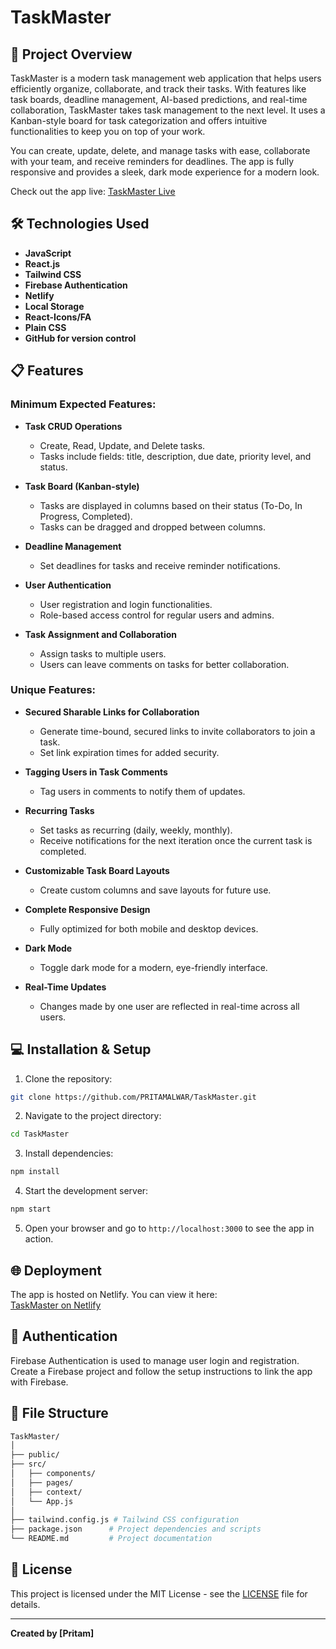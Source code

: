
# TaskMaster

## 🚀 Project Overview

TaskMaster is a modern task management web application that helps users efficiently organize, collaborate, and track their tasks. With features like task boards, deadline management, AI-based predictions, and real-time collaboration, TaskMaster takes task management to the next level. It uses a Kanban-style board for task categorization and offers intuitive functionalities to keep you on top of your work.

You can create, update, delete, and manage tasks with ease, collaborate with your team, and receive reminders for deadlines. The app is fully responsive and provides a sleek, dark mode experience for a modern look.

Check out the app live: [TaskMaster Live](https://friendly-halva-efa6bd.netlify.app/)

## 🛠️ Technologies Used

- **JavaScript**
- **React.js**
- **Tailwind CSS**
- **Firebase Authentication**
- **Netlify**
- **Local Storage**
- **React-Icons/FA**
- **Plain CSS**
- **GitHub for version control**

## 📋 Features

### Minimum Expected Features:

- **Task CRUD Operations**  
  - Create, Read, Update, and Delete tasks.
  - Tasks include fields: title, description, due date, priority level, and status.
  
- **Task Board (Kanban-style)**  
  - Tasks are displayed in columns based on their status (To-Do, In Progress, Completed).
  - Tasks can be dragged and dropped between columns.

- **Deadline Management**  
  - Set deadlines for tasks and receive reminder notifications.

- **User Authentication**  
  - User registration and login functionalities.
  - Role-based access control for regular users and admins.

- **Task Assignment and Collaboration**  
  - Assign tasks to multiple users.
  - Users can leave comments on tasks for better collaboration.

### Unique Features:

- **Secured Sharable Links for Collaboration**  
  - Generate time-bound, secured links to invite collaborators to join a task.
  - Set link expiration times for added security.

- **Tagging Users in Task Comments**  
  - Tag users in comments to notify them of updates.

- **Recurring Tasks**  
  - Set tasks as recurring (daily, weekly, monthly).
  - Receive notifications for the next iteration once the current task is completed.

- **Customizable Task Board Layouts**  
  - Create custom columns and save layouts for future use.

- **Complete Responsive Design**  
  - Fully optimized for both mobile and desktop devices.

- **Dark Mode**  
  - Toggle dark mode for a modern, eye-friendly interface.

- **Real-Time Updates**  
  - Changes made by one user are reflected in real-time across all users.

## 💻 Installation & Setup

1. Clone the repository:

```bash
git clone https://github.com/PRITAMALWAR/TaskMaster.git
```

2. Navigate to the project directory:

```bash
cd TaskMaster
```

3. Install dependencies:

```bash
npm install
```

4. Start the development server:

```bash
npm start
```

5. Open your browser and go to `http://localhost:3000` to see the app in action.

## 🌐 Deployment

The app is hosted on Netlify. You can view it here:  
[TaskMaster on Netlify](https://friendly-halva-efa6bd.netlify.app/)

## 🔐 Authentication

Firebase Authentication is used to manage user login and registration. Create a Firebase project and follow the setup instructions to link the app with Firebase.

## 📂 File Structure

```bash
TaskMaster/
│
├── public/           
├── src/              
│   ├── components/   
│   ├── pages/        
│   ├── context/     
│   └── App.js        
│
├── tailwind.config.js # Tailwind CSS configuration
├── package.json      # Project dependencies and scripts
└── README.md         # Project documentation
```


## 📄 License

This project is licensed under the MIT License - see the [LICENSE](LICENSE) file for details.

---

**Created by [Pritam]**  

